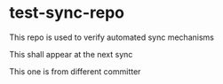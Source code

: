 # test-sync-repo

This repo is used to verify automated sync mechanisms

This shall appear at the next sync

This one is from different committer
